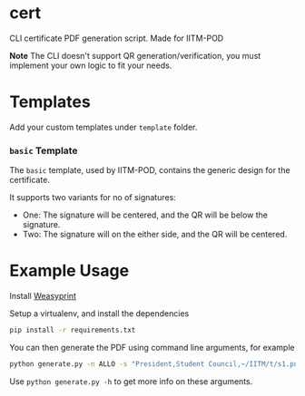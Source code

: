 # cert
CLI certificate PDF generation script. Made for IITM-POD

**Note** The CLI doesn't support QR generation/verification, you must implement your own logic to fit your needs.
# Templates

Add your custom templates under `template` folder.

### `basic` Template

The `basic` template, used by IITM-POD, contains the generic design for the certificate. 

It supports two variants for no of signatures:
- One: The signature will be centered, and the QR will be below the signature.
- Two: The signature will on the either side, and the QR will be centered.
# Example Usage
Install [Weasyprint](https://doc.courtbouillon.org/weasyprint/stable/first_steps.html)

Setup a virtualenv, and install the dependencies

```bash
pip install -r requirements.txt
```

You can then generate the PDF using command line arguments, for example

```bash
python generate.py -n ALLO -s "President,Student Council,~/IITM/t/s1.png" "Secretary,SARANDA,~/IITM/t/s2.png" -ct basic -e "TestEvent, DotePOD, 09-10-2030"
```

Use `python generate.py -h` to get more info on these arguments.
